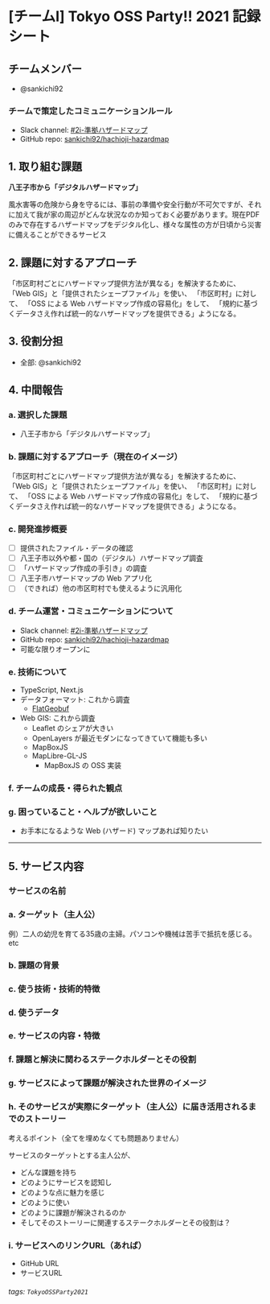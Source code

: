 # [チームI] Tokyo OSS Party!! 2021 記録シート

## チームメンバー

- @sankichi92

### チームで策定したコミュニケーションルール

- Slack channel: [#2i-準拠ハザードマップ](https://tokyoossparty.slack.com/archives/C02NSHFJ1CY)
- GitHub repo: [sankichi92/hachioji-hazardmap](https://github.com/sankichi92/hachioji-hazardmap)

## 1. 取り組む課題

**八王子市から「デジタルハザードマップ」**

風水害等の危険から身を守るには、事前の準備や安全行動が不可欠ですが、それに加えて我が家の周辺がどんな状況なのか知っておく必要があります。現在PDFのみで存在するハザードマップをデジタル化し、様々な属性の方が日頃から災害に備えることができるサービス

## 2. 課題に対するアプローチ

「市区町村ごとにハザードマップ提供方法が異なる」を解決するために、
「Web GIS」と「提供されたシェープファイル」を使い、
「市区町村」に対して、
「OSS による Web ハザードマップ作成の容易化」をして、
「規約に基づくデータさえ作れば統一的なハザードマップを提供できる」ようになる。

## 3. 役割分担

- 全部: @sankichi92

## 4. 中間報告

### a. 選択した課題

- 八王子市から「デジタルハザードマップ」

### b. 課題に対するアプローチ（現在のイメージ）

「市区町村ごとにハザードマップ提供方法が異なる」を解決するために、
「Web GIS」と「提供されたシェープファイル」を使い、
「市区町村」に対して、
「OSS による Web ハザードマップ作成の容易化」をして、
「規約に基づくデータさえ作れば統一的なハザードマップを提供できる」ようになる。

### c. 開発進捗概要

- [ ] 提供されたファイル・データの確認
- [ ] 八王子市以外や都・国の（デジタル）ハザードマップ調査
- [ ] 「ハザードマップ作成の手引き」の調査
- [ ] 八王子市ハザードマップの Web アプリ化
- [ ] （できれば）他の市区町村でも使えるように汎用化

### d. チーム運営・コミュニケーションについて

- Slack channel: [#2i-準拠ハザードマップ](https://tokyoossparty.slack.com/archives/C02NSHFJ1CY)
- GitHub repo: [sankichi92/hachioji-hazardmap](https://github.com/sankichi92/hachioji-hazardmap)
- 可能な限りオープンに

### e. 技術について

- TypeScript, Next.js
- データフォーマット: これから調査
  - [FlatGeobuf](https://gunmagisgeek.com/blog/data/7222)
- Web GIS: これから調査
  - Leaflet のシェアが大きい
  - OpenLayers が最近モダンになってきていて機能も多い
  - MapBoxJS
  - MapLibre-GL-JS
      - MapBoxJS の OSS 実装

### f. チームの成長・得られた観点

### g. 困っていること・ヘルプが欲しいこと

- お手本になるような Web (ハザード) マップあれば知りたい

---

## 5. サービス内容

### サービスの名前



### a. ターゲット（主人公）

例）二人の幼児を育てる35歳の主婦。パソコンや機械は苦手で抵抗を感じる。etc

### b. 課題の背景



### c. 使う技術・技術的特徴



### d. 使うデータ



### e. サービスの内容・特徴



### f. 課題と解決に関わるステークホルダーとその役割



### g. サービスによって課題が解決された世界のイメージ



### h. そのサービスが実際にターゲット（主人公）に届き活用されるまでのストーリー

考えるポイント（全てを埋めなくても問題ありません）

サービスのターゲットとする主人公が、

* どんな課題を持ち
* どのようにサービスを認知し
* どのような点に魅力を感じ
* どのように使い
* どのように課題が解決されるのか
* そしてそのストーリーに関連するステークホルダーとその役割は？


### i. サービスへのリンクURL（あれば）

* GitHub URL
* サービスURL

###### tags: `TokyoOSSParty2021`
